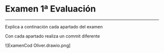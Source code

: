 # Examen 1ª Evaluación

---

Explica a continación cada apartado del examen

Con cada apartado realiza un commit diferente


![ExamenCod Oliver.drawio.png]